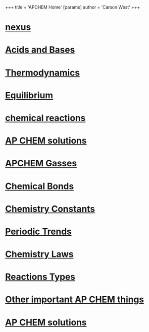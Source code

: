 +++
 title = 'APCHEM Home'
[params]
	author = 'Carson West'
+++
# [nexus](./../nexus/)

# [Acids and Bases](./../acids-and-bases/)
# [Thermodynamics](./../thermodynamics/)
# [Equilibrium](./../equilibrium/)
# [chemical reactions](./../chemical-reactions/)
# [AP CHEM solutions](./../ap-chem-solutions/)
# [APCHEM Gasses](./../apchem-gasses/)
# [Chemical Bonds](./../chemical-bonds/)
# [Chemistry Constants](./../chemistry-constants/)
# [Periodic Trends](./../periodic-trends/)
# [Chemistry Laws](./../chemistry-laws/)
# [Reactions Types](./../reactions-types/)
# [Other important AP CHEM things](./../other-important-ap-chem-things/)
# [AP CHEM solutions](./../ap-chem-solutions/)
